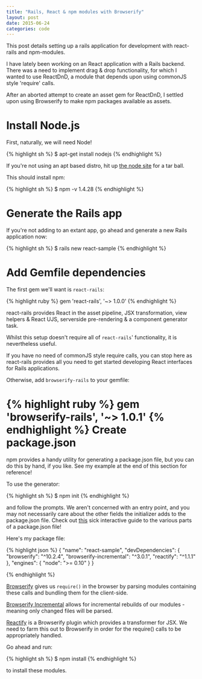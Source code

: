```yaml
---
title: "Rails, React & npm modules with Browserify"
layout: post
date: 2015-06-24
categories: code
---
```


This post details setting up a rails application for development with react-rails and npm-modules. 

I have lately been working on an React application with a Rails backend. There was a need to implement drag & drop functionality, for which I wanted to use ReactDnD, a module that depends upon using commonJS style 'require' calls. 

After an aborted attempt to create an asset gem for ReactDnD, I settled upon using Browserify to make npm packages available as assets.


Install Node.js
=====

First, naturally, we will need Node! 

{% highlight sh %}
$ apt-get install nodejs
{% endhighlight %}

If you're not using an apt based distro, hit up [the node site](https://nodejs.org/) for a tar ball.

This should install npm:

{% highlight sh %} 
$ npm -v 
1.4.28
{% endhighlight %} 

Generate the Rails app
=====

If you're not adding to an extant app, go ahead and generate a new Rails application now:

{% highlight sh %} 
$ rails new react-sample
{% endhighlight %} 

Add Gemfile dependencies
=====

The first gem we'll want is `react-rails`:

{% highlight ruby %} 
gem 'react-rails', '~> 1.0.0'
{% endhighlight %} 

react-rails provides React in the asset pipeline, JSX transformation, view helpers & React UJS, serverside pre-rendering & a component generator task.

Whilst this setup doesn't require all of `react-rails`' functionality, it is nevertheless useful. 

If you have no need of commonJS style require calls, you can stop here as react-rails provides all you need to get started developing React interfaces for Rails applications.

Otherwise, add `browserify-rails` to your gemfile:

{% highlight ruby %} 
gem 'browserify-rails', '~> 1.0.1'
{% endhighlight %} 
Create package.json
=====

npm provides a handy utility for generating a package.json file, but you can do this by hand, if you like. See my example at the end of this section for reference!

To use the generator: 

{% highlight sh %} 
$ npm init 
{% endhighlight %} 

and follow the prompts. We aren't concerned with an entry point, and you may not necessarily care about the other fields the initializer adds to the package.json file. Check out [this](http://browsenpm.org/package.json) sick interactive guide to the various parts of a package.json file!

Here's my package file:

{% highlight json %} 
{ 
  "name": "react-sample",
  "devDependencies": { 
    "browserify": "^10.2.4",
    "browserify-incremental": "^3.0.1",
    "reactify": "^1.1.1"
  },
  "engines": { 
    "node": ">= 0.10"
  }
}

{% endhighlight %} 

[Browserify](https://www.npmjs.com/package/browserify) gives us `require()` in the browser by parsing modules containing these calls and bundling them for the client-side.

[Browserify Incremental](https://www.npmjs.com/package/browserify-incremental) allows for incremental rebuilds of our modules - meaning only changed files will be parsed.

[Reactify](https://www.npmjs.com/package/reactify) is a Browserify plugin which provides a transformer for JSX. We need to farm this out to Browserify in order for the require() calls to be appropriately handled. 

Go ahead and run:

{% highlight sh %} 
$ npm install
{% endhighlight %} 

to install these modules.
